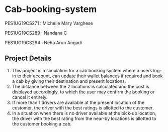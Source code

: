 # Cab-booking-system

PES1UG19CS271 : Michelle Mary Varghese

PES1UG19CS289 : Nandana C

PES1UG19CS294 : Neha Arun Angadi

## Project Details

1. This project is a simulation for a cab booking system where a users log-in to their account, can update their wallet balances if required and book a cab by giving their destination and present locations. 
2. The distance between the 2 locations is calculated and the cost is displayed accordingly, to which the user may confirm the booking or cancel it entirely.
3. If more than 1 drivers are available at the present location of the customer, the driver with the best ratings is allotted to the customer.
4. In a situation when there is no driver available at the pick-up location, the driver with the best rating from the near-by locations is allotted to the customer booking a cab.
